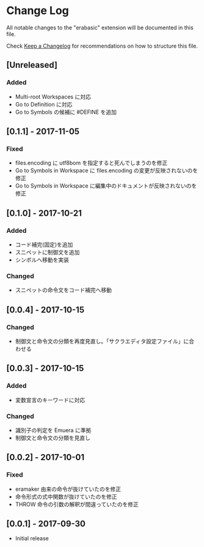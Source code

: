 # Change Log
All notable changes to the "erabasic" extension will be documented in this file.

Check [Keep a Changelog](http://keepachangelog.com/) for recommendations on how to structure this file.

## [Unreleased]
### Added
- Multi-root Workspaces に対応
- Go to Definition に対応
- Go to Symbols の候補に #DEFINE を追加

## [0.1.1] - 2017-11-05
### Fixed
- files.encoding に utf8bom を指定すると死んでしまうのを修正
- Go to Symbols in Workspace に files.encoding の変更が反映されないのを修正
- Go to Symbols in Workspace に編集中のドキュメントが反映されないのを修正

## [0.1.0] - 2017-10-21
### Added
- コード補完(固定)を追加
- スニペットに制御文を追加
- シンボルへ移動を実装

### Changed
- スニペットの命令文をコード補完へ移動

## [0.0.4] - 2017-10-15
### Changed
- 制御文と命令文の分類を再度見直し。「サクラエディタ設定ファイル」に合わせる

## [0.0.3] - 2017-10-15
### Added
- 変数宣言のキーワードに対応

### Changed
- 識別子の判定を Emuera に準拠
- 制御文と命令文の分類を見直し

## [0.0.2] - 2017-10-01
### Fixed
- eramaker 由来の命令が抜けていたのを修正
- 命令形式の式中関数が抜けていたのを修正
- THROW 命令の引数の解釈が間違っていたのを修正

## [0.0.1] - 2017-09-30
- Initial release
